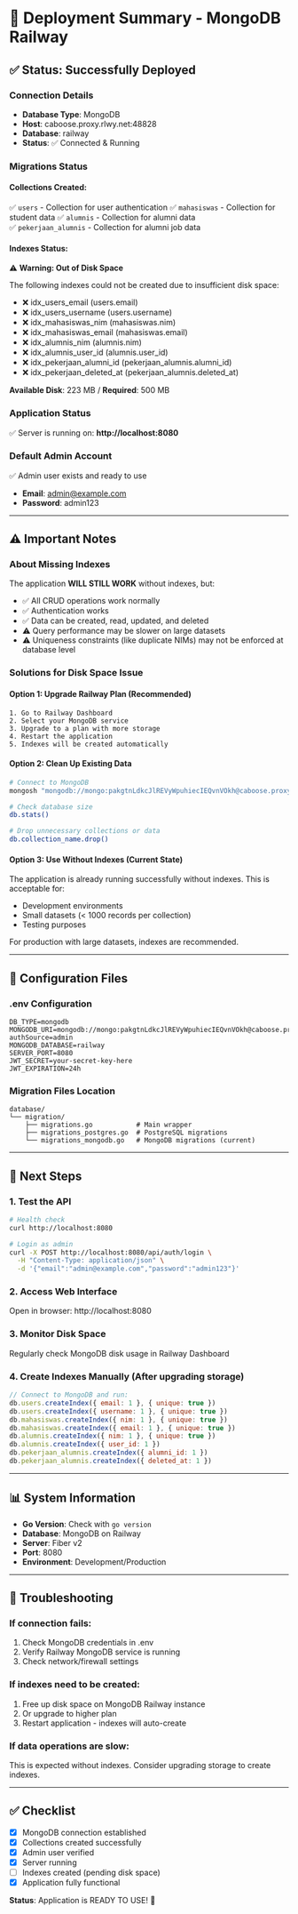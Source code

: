 # 🎉 Deployment Summary - MongoDB Railway

## ✅ Status: Successfully Deployed

### Connection Details
- **Database Type**: MongoDB
- **Host**: caboose.proxy.rlwy.net:48828
- **Database**: railway
- **Status**: ✅ Connected & Running

### Migrations Status

#### Collections Created:
✅ `users` - Collection for user authentication
✅ `mahasiswas` - Collection for student data
✅ `alumnis` - Collection for alumni data  
✅ `pekerjaan_alumnis` - Collection for alumni job data

#### Indexes Status:
⚠️ **Warning: Out of Disk Space**

The following indexes could not be created due to insufficient disk space:
- ❌ idx_users_email (users.email)
- ❌ idx_users_username (users.username)
- ❌ idx_mahasiswas_nim (mahasiswas.nim)
- ❌ idx_mahasiswas_email (mahasiswas.email)
- ❌ idx_alumnis_nim (alumnis.nim)
- ❌ idx_alumnis_user_id (alumnis.user_id)
- ❌ idx_pekerjaan_alumni_id (pekerjaan_alumnis.alumni_id)
- ❌ idx_pekerjaan_deleted_at (pekerjaan_alumnis.deleted_at)

**Available Disk**: 223 MB / **Required**: 500 MB

### Application Status
✅ Server is running on: **http://localhost:8080**

### Default Admin Account
✅ Admin user exists and ready to use
- **Email**: admin@example.com
- **Password**: admin123

---

## ⚠️ Important Notes

### About Missing Indexes
The application **WILL STILL WORK** without indexes, but:
- ✅ All CRUD operations work normally
- ✅ Authentication works
- ✅ Data can be created, read, updated, and deleted
- ⚠️ Query performance may be slower on large datasets
- ⚠️ Uniqueness constraints (like duplicate NIMs) may not be enforced at database level

### Solutions for Disk Space Issue

#### Option 1: Upgrade Railway Plan (Recommended)
```
1. Go to Railway Dashboard
2. Select your MongoDB service
3. Upgrade to a plan with more storage
4. Restart the application
5. Indexes will be created automatically
```

#### Option 2: Clean Up Existing Data
```bash
# Connect to MongoDB
mongosh "mongodb://mongo:pakgtnLdkcJlREVyWpuhiecIEQvnVOkh@caboose.proxy.rlwy.net:48828/railway?authSource=admin"

# Check database size
db.stats()

# Drop unnecessary collections or data
db.collection_name.drop()
```

#### Option 3: Use Without Indexes (Current State)
The application is already running successfully without indexes. This is acceptable for:
- Development environments
- Small datasets (< 1000 records per collection)
- Testing purposes

For production with large datasets, indexes are recommended.

---

## 🔧 Configuration Files

### .env Configuration
```env
DB_TYPE=mongodb
MONGODB_URI=mongodb://mongo:pakgtnLdkcJlREVyWpuhiecIEQvnVOkh@caboose.proxy.rlwy.net:48828/railway?authSource=admin
MONGODB_DATABASE=railway
SERVER_PORT=8080
JWT_SECRET=your-secret-key-here
JWT_EXPIRATION=24h
```

### Migration Files Location
```
database/
└── migration/
    ├── migrations.go           # Main wrapper
    ├── migrations_postgres.go  # PostgreSQL migrations
    └── migrations_mongodb.go   # MongoDB migrations (current)
```

---

## 🚀 Next Steps

### 1. Test the API
```bash
# Health check
curl http://localhost:8080

# Login as admin
curl -X POST http://localhost:8080/api/auth/login \
  -H "Content-Type: application/json" \
  -d '{"email":"admin@example.com","password":"admin123"}'
```

### 2. Access Web Interface
Open in browser: http://localhost:8080

### 3. Monitor Disk Space
Regularly check MongoDB disk usage in Railway Dashboard

### 4. Create Indexes Manually (After upgrading storage)
```javascript
// Connect to MongoDB and run:
db.users.createIndex({ email: 1 }, { unique: true })
db.users.createIndex({ username: 1 }, { unique: true })
db.mahasiswas.createIndex({ nim: 1 }, { unique: true })
db.mahasiswas.createIndex({ email: 1 }, { unique: true })
db.alumnis.createIndex({ nim: 1 }, { unique: true })
db.alumnis.createIndex({ user_id: 1 })
db.pekerjaan_alumnis.createIndex({ alumni_id: 1 })
db.pekerjaan_alumnis.createIndex({ deleted_at: 1 })
```

---

## 📊 System Information

- **Go Version**: Check with `go version`
- **Database**: MongoDB on Railway
- **Server**: Fiber v2
- **Port**: 8080
- **Environment**: Development/Production

---

## 🐛 Troubleshooting

### If connection fails:
1. Check MongoDB credentials in .env
2. Verify Railway MongoDB service is running
3. Check network/firewall settings

### If indexes need to be created:
1. Free up disk space on MongoDB Railway instance
2. Or upgrade to higher plan
3. Restart application - indexes will auto-create

### If data operations are slow:
This is expected without indexes. Consider upgrading storage to create indexes.

---

## ✅ Checklist

- [x] MongoDB connection established
- [x] Collections created successfully
- [x] Admin user verified
- [x] Server running
- [ ] Indexes created (pending disk space)
- [x] Application fully functional

**Status**: Application is READY TO USE! 🚀
